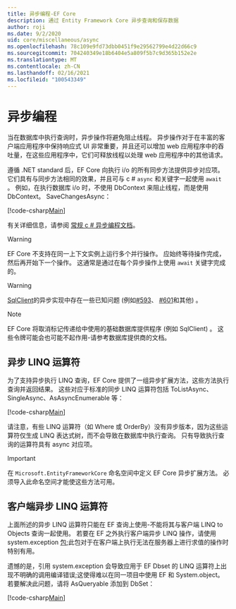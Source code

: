 ```yaml
---
title: 异步编程-EF Core
description: 通过 Entity Framework Core 异步查询和保存数据
author: roji
ms.date: 9/2/2020
uid: core/miscellaneous/async
ms.openlocfilehash: 78c109e9fd73dbb0451f9e29562799e4d22d66c9
ms.sourcegitcommit: 704240349e18b6404e5a809f5b7c9d365b152e2e
ms.translationtype: MT
ms.contentlocale: zh-CN
ms.lasthandoff: 02/16/2021
ms.locfileid: "100543349"
---
```

# <a name="asynchronous-programming"></a>异步编程

当在数据库中执行查询时，异步操作将避免阻止线程。 异步操作对于在丰富的客户端应用程序中保持响应式 UI 非常重要，并且还可以增加 web 应用程序中的吞吐量，在这些应用程序中，它们可释放线程以处理 web 应用程序中的其他请求。

遵循 .NET standard 后，EF Core 向执行 i/o 的所有同步方法提供异步对应项。 它们具有与同步方法相同的效果，并且可与 c # `async` 和关键字一起使用 `await` 。 例如，在执行数据库 i/o 时，不使用 DbContext 来阻止线程，而是使用 DbContext。 SaveChangesAsync：

[!code-csharp[Main](../../../samples/core/Miscellaneous/Async/Program.cs#SaveChangesAsync)]

有关详细信息，请参阅 [常规 c # 异步编程文档](/dotnet/csharp/async)。

> [!WARNING]
> EF Core 不支持在同一上下文实例上运行多个并行操作。 应始终等待操作完成，然后再开始下一个操作。 这通常是通过在每个异步操作上使用 `await` 关键字完成的。

> [!WARNING]
> [SqlClient](https://github.com/dotnet/SqlClient)的异步实现中存在一些已知问题 (例如[#593](https://github.com/dotnet/SqlClient/issues/593)、 [#601](https://github.com/dotnet/SqlClient/issues/601)和其他) 。

> [!NOTE]
> EF Core 将取消标记传递给中使用的基础数据库提供程序 (例如 SqlClient) 。 这些令牌可能会也可能不起作用-请参考数据库提供商的文档。

## <a name="async-linq-operators"></a>异步 LINQ 运算符

为了支持异步执行 LINQ 查询，EF Core 提供了一组异步扩展方法，这些方法执行查询并返回结果。 这些对应于标准的同步 LINQ 运算符包括 ToListAsync、SingleAsync、AsAsyncEnumerable 等：

[!code-csharp[Main](../../../samples/core/Miscellaneous/Async/Program.cs#ToListAsync)]

请注意，有些 LINQ 运算符（如 Where 或 OrderBy）没有异步版本，因为这些运算符仅生成 LINQ 表达式树，而不会导致在数据库中执行查询。 只有导致执行查询的运算符具有 async 对应项。

> [!IMPORTANT]
> 在 `Microsoft.EntityFrameworkCore` 命名空间中定义 EF Core 异步扩展方法。 必须导入此命名空间才能使这些方法可用。

## <a name="client-side-async-linq-operators"></a>客户端异步 LINQ 运算符

上面所述的异步 LINQ 运算符只能在 EF 查询上使用-不能将其与客户端 LINQ to Objects 查询一起使用。 若要在 EF 之外执行客户端异步 LINQ 操作，请使用 system.exception [包](https://www.nuget.org/packages/System.Linq.Async);此包对于在客户端上执行无法在服务器上进行求值的操作时特别有用。

遗憾的是，引用 system.exception 会导致应用于 EF Dbset 的 LINQ 运算符上出现不明确的调用编译错误;这使得难以在同一项目中使用 EF 和 System.object。 若要解决此问题，请将 AsQueryable 添加到 DbSet：

[!code-csharp[Main](../../../samples/core/Miscellaneous/AsyncWithSystemInteractive/Program.cs#SystemInteractiveAsync)]

